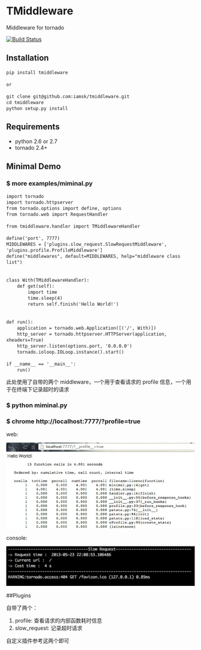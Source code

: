 TMiddleware
===========

Middleware for tornado

[![Build Status](https://travis-ci.org/iamsk/tmiddleware.png)](https://travis-ci.org/iamsk/tmiddleware)

## Installation

	pip install tmiddleware
	
	or
    
    git clone git@github.com:iamsk/tmiddleware.git
    cd tmiddleware
    python setup.py install

## Requirements

* python 2.6 or 2.7
* tornado 2.4+

## Minimal Demo

### $ more examples/miminal.py

    import tornado
    import tornado.httpserver
    from tornado.options import define, options
    from tornado.web import RequestHandler
    
    from tmiddleware.handler import TMiddlewareHandler
    
    define('port', 7777)
    MIDDLEWARES = ['plugins.slow_request.SlowRequestMiddleware', 'plugins.profile.ProfileMiddleware']
    define("middlewares", default=MIDDLEWARES, help="middleware class list")
    
    
    class With(TMiddlewareHandler):
        def get(self):
            import time
            time.sleep(4)
            return self.finish('Hello World!')
    
    
    def run():
        application = tornado.web.Application([('/', With)])
        http_server = tornado.httpserver.HTTPServer(application, xheaders=True)
        http_server.listen(options.port, '0.0.0.0')
        tornado.ioloop.IOLoop.instance().start()
    
    if __name__ == '__main__':
        run()

此处使用了自带的两个 middleware，一个用于查看请求的 profile 信息，一个用于在终端下记录超时的请求

### $ python miminal.py

### $ chrome http://localhost:7777/?__profile__=true

web:

![TMiddleware-web](tmiddleware-web.jpg)

console:

![TMiddleware-console](tmiddleware-console.jpg)

##Plugins

自带了两个：

1. profile: 查看请求的内部函数耗时信息
2. slow_request: 记录超时请求

自定义插件参考这两个即可